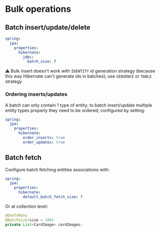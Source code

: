 # Bulk operations

## Batch insert/update/delete
```yml
spring:
  jpa:
    properties:
      hibernate:
        jdbc:
          batch_size: ?
```
⚠️ Bulk insert doesn't work with `IDENTITY` id generation strategy (because this way Hibernate can't generate ids in batches); use `SEQUENCE` or `TABLE` strategy

### Ordering inserts/updates
A batch can only contain 1 type of entity; to batch insert/update multiple entity types properly they need to be ordered; configured by setting:
```yml
spring:
  jpa:
    properties:
      hibernate:
        order_inserts: true
        order_updates: true
```

## Batch fetch
Configure batch fetching entities associations with:
```yml
spring:
  jpa:
    properties:
      hibernate:
        default_batch_fetch_size: ?
```
Or at collection level:
```java
@OneToMany
@BatchSize(size = 100)
private List<CardImage> cardImages;
```
